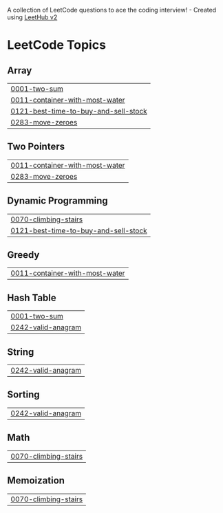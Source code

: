 A collection of LeetCode questions to ace the coding interview! - Created using [LeetHub v2](https://github.com/arunbhardwaj/LeetHub-2.0)
<!---LeetCode Topics Start-->
# LeetCode Topics
## Array
|  |
| ------- |
| [0001-two-sum](https://github.com/baekhum/jjuns/tree/master/0001-two-sum) |
| [0011-container-with-most-water](https://github.com/baekhum/jjuns/tree/master/0011-container-with-most-water) |
| [0121-best-time-to-buy-and-sell-stock](https://github.com/baekhum/jjuns/tree/master/0121-best-time-to-buy-and-sell-stock) |
| [0283-move-zeroes](https://github.com/baekhum/jjuns/tree/master/0283-move-zeroes) |
## Two Pointers
|  |
| ------- |
| [0011-container-with-most-water](https://github.com/baekhum/jjuns/tree/master/0011-container-with-most-water) |
| [0283-move-zeroes](https://github.com/baekhum/jjuns/tree/master/0283-move-zeroes) |
## Dynamic Programming
|  |
| ------- |
| [0070-climbing-stairs](https://github.com/baekhum/jjuns/tree/master/0070-climbing-stairs) |
| [0121-best-time-to-buy-and-sell-stock](https://github.com/baekhum/jjuns/tree/master/0121-best-time-to-buy-and-sell-stock) |
## Greedy
|  |
| ------- |
| [0011-container-with-most-water](https://github.com/baekhum/jjuns/tree/master/0011-container-with-most-water) |
## Hash Table
|  |
| ------- |
| [0001-two-sum](https://github.com/baekhum/jjuns/tree/master/0001-two-sum) |
| [0242-valid-anagram](https://github.com/baekhum/jjuns/tree/master/0242-valid-anagram) |
## String
|  |
| ------- |
| [0242-valid-anagram](https://github.com/baekhum/jjuns/tree/master/0242-valid-anagram) |
## Sorting
|  |
| ------- |
| [0242-valid-anagram](https://github.com/baekhum/jjuns/tree/master/0242-valid-anagram) |
## Math
|  |
| ------- |
| [0070-climbing-stairs](https://github.com/baekhum/jjuns/tree/master/0070-climbing-stairs) |
## Memoization
|  |
| ------- |
| [0070-climbing-stairs](https://github.com/baekhum/jjuns/tree/master/0070-climbing-stairs) |
<!---LeetCode Topics End-->